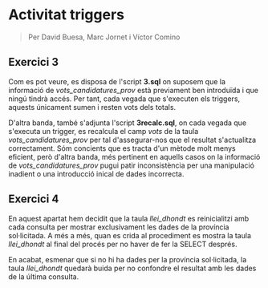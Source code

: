 # Activitat triggers
> Per David Buesa, Marc Jornet i Víctor Comino

## Exercici 3
Com es pot veure, es disposa de l'script **3.sql** on suposem que la informació de *vots_candidatures_prov* està previament ben introduïda i que ningú tindrà accés. Per tant, cada vegada que s'executen els triggers, aquests únicament sumen i resten vots dels totals.

D'altra banda, també s'adjunta l'script **3recalc.sql**, on cada vegada que s'executa un trigger, es recalcula el camp *vots* de la taula *vots_candidatures_prov* per tal d'assegurar-nos que el resultat s'actualitza correctament. Sóm concients que es tracta d'un mètode molt menys eficient, però d'altra banda, més pertinent en aquells casos on la informació de *vots_candidatures_prov* pugui patir inconsistència per una manipulació inadient o una introducció inical de dades incorrecta.

## Exercici 4
En aquest apartat hem decidit que la taula *llei_dhondt* es reinicialitzi amb cada consulta per mostrar exclusivament les dades de la província sol·licitada. A més a més, quan es crida al procediment es mostra la taula *llei_dhondt* al final del procés per no haver de fer la SELECT després.

En acabat, esmenar que si no hi ha dades per la província sol·licitada, la taula *llei_dhondt* quedarà buida per no confondre el resultat amb les dades de la última consulta.